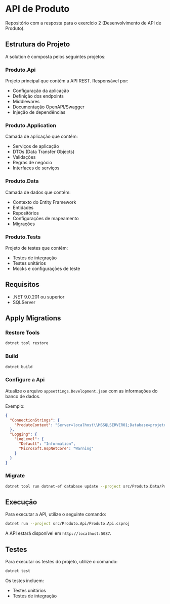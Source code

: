 # API de Produto

Repositório com a resposta para o exercício 2 (Desenvolvimento de API de Produto).

## Estrutura do Projeto

A solution é composta pelos seguintes projetos:

### Produto.Api

Projeto principal que contém a API REST. Responsável por:

- Configuração da aplicação
- Definição dos endpoints
- Middlewares
- Documentação OpenAPI/Swagger
- Injeção de dependências

### Produto.Application

Camada de aplicação que contém:

- Serviços de aplicação
- DTOs (Data Transfer Objects)
- Validações
- Regras de negócio
- Interfaces de serviços

### Produto.Data

Camada de dados que contém:

- Contexto do Entity Framework
- Entidades
- Repositórios
- Configurações de mapeamento
- Migrações

### Produto.Tests

Projeto de testes que contém:

- Testes de integração
- Testes unitários
- Mocks e configurações de teste

## Requisitos

- .NET 9.0.201 ou superior
- SQLServer

## Apply Migrations

### Restore Tools

```bash
dotnet tool restore
```

### Build

```bash
dotnet build
```

### Configure a Api

Atualize o arquivo `appsettings.Development.json` com as informações do banco de dados.

Exemplo:

```json
{
  "ConnectionStrings": {
    "ProdutoContext": "Server=localhost\\MSSQLSERVER01;Database=projetoApi;Trusted_Connection=True;TrustServerCertificate=True;"
  },
  "Logging": {
    "LogLevel": {
      "Default": "Information",
      "Microsoft.AspNetCore": "Warning"
    }
  }
}
```

### Migrate

```bash
dotnet tool run dotnet-ef database update --project src/Produto.Data/Produto.Data.csproj --context ProdutosContext --startup-project src/Produto.Api/Produto.Api.csproj
```

## Execução

Para executar a API, utilize o seguinte comando:

```bash
dotnet run --project src/Produto.Api/Produto.Api.csproj
```

A API estará disponível em `http://localhost:5087`.

## Testes

Para executar os testes do projeto, utilize o comando:

```bash
dotnet test
```

Os testes incluem:

- Testes unitários
- Testes de integração
